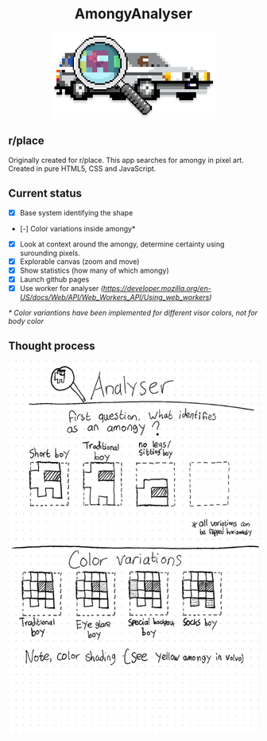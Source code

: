 <div align="center">
    <h1>AmongyAnalyser</h1>
    <img src="./resources/github/logo.png"/>
</div>

## r/place
Originally created for r/place. This app searches for amongy in pixel art. Created in pure HTML5, CSS and JavaScript.

## Current status
- [x] Base system identifying the shape
- [-] Color variations inside amongy*
- [x] Look at context around the amongy, determine certainty using surounding pixels.
- [x] Explorable canvas (zoom and move)
- [x] Show statistics (how many of which amongy)
- [x] Launch github pages
- [x] Use worker for analyser *(https://developer.mozilla.org/en-US/docs/Web/API/Web_Workers_API/Using_web_workers)*

*\* Color variantions have been implemented for different visor colors, not for body color*

## Thought process

<div align="center">
    <img src="./resources/github/page1.png" height="750px"/>
</div>
